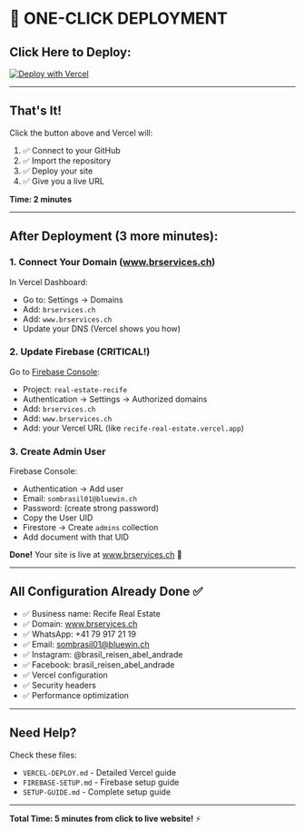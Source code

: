 # 🚀 ONE-CLICK DEPLOYMENT

## Click Here to Deploy:

[![Deploy with Vercel](https://vercel.com/button)](https://vercel.com/new/clone?repository-url=https%3A%2F%2Fgithub.com%2FWilhofstrasse%2Fpastel-brutalist-playground&project-name=recife-real-estate&repository-name=recife-real-estate)

---

## That's It!

Click the button above and Vercel will:
1. ✅ Connect to your GitHub
2. ✅ Import the repository
3. ✅ Deploy your site
4. ✅ Give you a live URL

**Time: 2 minutes**

---

## After Deployment (3 more minutes):

### 1. Connect Your Domain (www.brservices.ch)

In Vercel Dashboard:
- Go to: Settings → Domains
- Add: `brservices.ch`
- Add: `www.brservices.ch`
- Update your DNS (Vercel shows you how)

### 2. Update Firebase (CRITICAL!)

Go to [Firebase Console](https://console.firebase.google.com/):
- Project: `real-estate-recife`
- Authentication → Settings → Authorized domains
- Add: `brservices.ch`
- Add: `www.brservices.ch`
- Add: your Vercel URL (like `recife-real-estate.vercel.app`)

### 3. Create Admin User

Firebase Console:
- Authentication → Add user
- Email: `sombrasil01@bluewin.ch`
- Password: (create strong password)
- Copy the User UID
- Firestore → Create `admins` collection
- Add document with that UID

**Done!** Your site is live at www.brservices.ch 🎉

---

## All Configuration Already Done ✅

- ✅ Business name: Recife Real Estate
- ✅ Domain: www.brservices.ch
- ✅ WhatsApp: +41 79 917 21 19
- ✅ Email: sombrasil01@bluewin.ch
- ✅ Instagram: @brasil_reisen_abel_andrade
- ✅ Facebook: brasil_reisen_abel_andrade
- ✅ Vercel configuration
- ✅ Security headers
- ✅ Performance optimization

---

## Need Help?

Check these files:
- `VERCEL-DEPLOY.md` - Detailed Vercel guide
- `FIREBASE-SETUP.md` - Firebase setup guide
- `SETUP-GUIDE.md` - Complete setup guide

---

**Total Time: 5 minutes from click to live website!** ⚡

